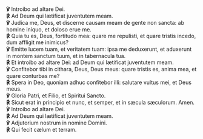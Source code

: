 **℣** Introibo ad altare Dei.  
**℟** Ad Deum qui lætificat juventutem meam.  
**℣** Judica me, Deus, et discerne causam meam de gente non sancta: ab
homine iniquo, et doloso erue me.  
**℟** Quia tu es, Deus, fortitudo mea: quare me repulisti, et quare
tristis incedo, dum affligit me inimicus?  
**℣** Emitte lucem tuam, et veritatem tuam: ipsa me deduxerunt, et
aduxerunt in montem sanctum tuum, et in tabernacula tua.  
**℟** Et introibo ad altare Dei: ad Deum qui lætificat juventutem meam.  
**℣** Confitebor tibi in cithara, Deus, Deus meus: quare tristis es,
anima mea, et quare conturbas me?  
**℟** Spera in Deo, quoniam adhuc confitebor illi: salutare vultus mei,
et Deus meus.  
**℣** Gloria Patri, et Filio, et Spiritui Sancto.  
**℟** Sicut erat in principio et nunc, et semper, et in sæcula sæculorum.
Amen.  
**℣** Introibo ad altare Dei.  
**℟** Ad Deum qui lætificat juventutem meam.  
**℣** Adjutorium nostrum in nomine Domini.  
**℟** Qui fecit cælum et terram.
